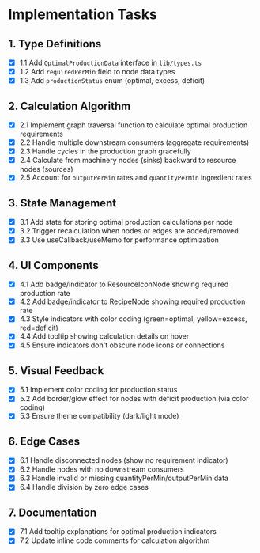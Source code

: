 # Implementation Tasks

## 1. Type Definitions

- [x] 1.1 Add `OptimalProductionData` interface in `lib/types.ts`
- [x] 1.2 Add `requiredPerMin` field to node data types
- [x] 1.3 Add `productionStatus` enum (optimal, excess, deficit)

## 2. Calculation Algorithm

- [x] 2.1 Implement graph traversal function to calculate optimal production requirements
- [x] 2.2 Handle multiple downstream consumers (aggregate requirements)
- [x] 2.3 Handle cycles in the production graph gracefully
- [x] 2.4 Calculate from machinery nodes (sinks) backward to resource nodes (sources)
- [x] 2.5 Account for `outputPerMin` rates and `quantityPerMin` ingredient rates

## 3. State Management

- [x] 3.1 Add state for storing optimal production calculations per node
- [x] 3.2 Trigger recalculation when nodes or edges are added/removed
- [x] 3.3 Use useCallback/useMemo for performance optimization

## 4. UI Components

- [x] 4.1 Add badge/indicator to ResourceIconNode showing required production rate
- [x] 4.2 Add badge/indicator to RecipeNode showing required production rate
- [x] 4.3 Style indicators with color coding (green=optimal, yellow=excess, red=deficit)
- [x] 4.4 Add tooltip showing calculation details on hover
- [x] 4.5 Ensure indicators don't obscure node icons or connections

## 5. Visual Feedback

- [x] 5.1 Implement color coding for production status
- [x] 5.2 Add border/glow effect for nodes with deficit production (via color coding)
- [x] 5.3 Ensure theme compatibility (dark/light mode)

## 6. Edge Cases

- [x] 6.1 Handle disconnected nodes (show no requirement indicator)
- [x] 6.2 Handle nodes with no downstream consumers
- [x] 6.3 Handle invalid or missing quantityPerMin/outputPerMin data
- [x] 6.4 Handle division by zero edge cases

## 7. Documentation

- [x] 7.1 Add tooltip explanations for optimal production indicators
- [x] 7.2 Update inline code comments for calculation algorithm
